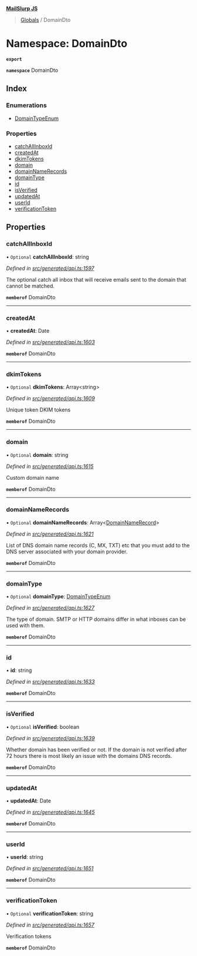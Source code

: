 **[MailSlurp JS](../README.md)**

> [Globals](../README.md) / DomainDto

# Namespace: DomainDto

**`export`** 

**`namespace`** DomainDto

## Index

### Enumerations

* [DomainTypeEnum](../enums/domaindto.domaintypeenum.md)

### Properties

* [catchAllInboxId](domaindto.md#catchallinboxid)
* [createdAt](domaindto.md#createdat)
* [dkimTokens](domaindto.md#dkimtokens)
* [domain](domaindto.md#domain)
* [domainNameRecords](domaindto.md#domainnamerecords)
* [domainType](domaindto.md#domaintype)
* [id](domaindto.md#id)
* [isVerified](domaindto.md#isverified)
* [updatedAt](domaindto.md#updatedat)
* [userId](domaindto.md#userid)
* [verificationToken](domaindto.md#verificationtoken)

## Properties

### catchAllInboxId

• `Optional` **catchAllInboxId**: string

*Defined in [src/generated/api.ts:1597](https://github.com/mailslurp/mailslurp-client/blob/c5e5f20/src/generated/api.ts#L1597)*

The optional catch all inbox that will receive emails sent to the domain that cannot be matched.

**`memberof`** DomainDto

___

### createdAt

•  **createdAt**: Date

*Defined in [src/generated/api.ts:1603](https://github.com/mailslurp/mailslurp-client/blob/c5e5f20/src/generated/api.ts#L1603)*

**`memberof`** DomainDto

___

### dkimTokens

• `Optional` **dkimTokens**: Array\<string>

*Defined in [src/generated/api.ts:1609](https://github.com/mailslurp/mailslurp-client/blob/c5e5f20/src/generated/api.ts#L1609)*

Unique token DKIM tokens

**`memberof`** DomainDto

___

### domain

• `Optional` **domain**: string

*Defined in [src/generated/api.ts:1615](https://github.com/mailslurp/mailslurp-client/blob/c5e5f20/src/generated/api.ts#L1615)*

Custom domain name

**`memberof`** DomainDto

___

### domainNameRecords

• `Optional` **domainNameRecords**: Array\<[DomainNameRecord](domainnamerecord.md)>

*Defined in [src/generated/api.ts:1621](https://github.com/mailslurp/mailslurp-client/blob/c5e5f20/src/generated/api.ts#L1621)*

List of DNS domain name records (C, MX, TXT) etc that you must add to the DNS server associated with your domain provider.

**`memberof`** DomainDto

___

### domainType

• `Optional` **domainType**: [DomainTypeEnum](../enums/domaindto.domaintypeenum.md)

*Defined in [src/generated/api.ts:1627](https://github.com/mailslurp/mailslurp-client/blob/c5e5f20/src/generated/api.ts#L1627)*

The type of domain. SMTP or HTTP domains differ in what inboxes can be used with them.

**`memberof`** DomainDto

___

### id

•  **id**: string

*Defined in [src/generated/api.ts:1633](https://github.com/mailslurp/mailslurp-client/blob/c5e5f20/src/generated/api.ts#L1633)*

**`memberof`** DomainDto

___

### isVerified

• `Optional` **isVerified**: boolean

*Defined in [src/generated/api.ts:1639](https://github.com/mailslurp/mailslurp-client/blob/c5e5f20/src/generated/api.ts#L1639)*

Whether domain has been verified or not. If the domain is not verified after 72 hours there is most likely an issue with the domains DNS records.

**`memberof`** DomainDto

___

### updatedAt

•  **updatedAt**: Date

*Defined in [src/generated/api.ts:1645](https://github.com/mailslurp/mailslurp-client/blob/c5e5f20/src/generated/api.ts#L1645)*

**`memberof`** DomainDto

___

### userId

•  **userId**: string

*Defined in [src/generated/api.ts:1651](https://github.com/mailslurp/mailslurp-client/blob/c5e5f20/src/generated/api.ts#L1651)*

**`memberof`** DomainDto

___

### verificationToken

• `Optional` **verificationToken**: string

*Defined in [src/generated/api.ts:1657](https://github.com/mailslurp/mailslurp-client/blob/c5e5f20/src/generated/api.ts#L1657)*

Verification tokens

**`memberof`** DomainDto
